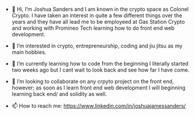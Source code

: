 - 👋 Hi, I’m Joshua Sanders and I am known in the crypto space as Colonel Crypto. I have taken an interest in quite a few different things over the years and they have all lead me
to be employeed at Gas Station Crypto and working with Promineo Tech learning how to do front end web development.

- 👀 I’m interested in crypto, entrepreneurship, coding and jiu jitsu as my main hobbies.

- 🌱 I’m currently learning how to code from the beginning I literally started two weeks ago but I cant wait to look back and see how far I have come. 

- 💞️ I’m looking to collaborate on any crpyto project on the front end, however; as soon as I learn front end web development I will beginning learning back end/ and solidity
as well.

- 📫 How to reach me: https://www.linkedin.com/in/joshuajamessanders/

<!---
sandejos/sandejos is a ✨ special ✨ repository because its `README.md` (this file) appears on your GitHub profile.
You can click the Preview link to take a look at your changes.
--->
